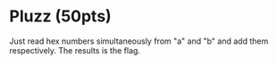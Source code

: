 # Pluzz (50pts)

Just read hex numbers simultaneously from "a" and "b" and add them respectively. The results is the flag.